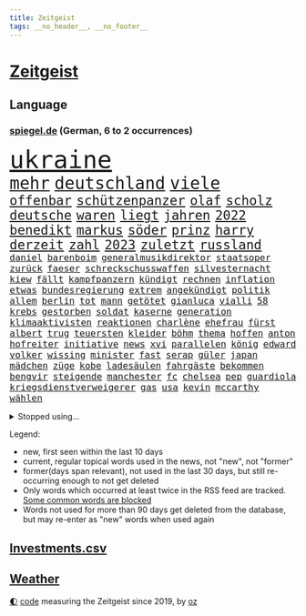 ```yaml
---
title: Zeitgeist
tags: __no_header__, __no_footer__
---
```


# [Zeitgeist](https://oliz.io/zeitgeist/)

## Language

<h3><a href="https://www.spiegel.de" target="_blank">spiegel.de</a> (German, 6 to 2 occurrences)</h3>
<p style="font-family:monospace">
<span style="font-size:32pt"><a href="news_links.html#ukraine" class="current">ukraine</a></span>
<br>
<span style="font-size:22pt"><a href="news_links.html#mehr" class="current">mehr</a></span>
<span style="font-size:22pt"><a href="news_links.html#deutschland" class="current">deutschland</a></span>
<span style="font-size:22pt"><a href="news_links.html#viele" class="current">viele</a></span>
<br>
<span style="font-size:17pt"><a href="news_links.html#offenbar" class="current">offenbar</a></span>
<span style="font-size:17pt"><a href="news_links.html#schützenpanzer" class="new">schützenpanzer</a></span>
<span style="font-size:17pt"><a href="news_links.html#olaf" class="current">olaf</a></span>
<span style="font-size:17pt"><a href="news_links.html#scholz" class="current">scholz</a></span>
<span style="font-size:17pt"><a href="news_links.html#deutsche" class="current">deutsche</a></span>
<span style="font-size:17pt"><a href="news_links.html#waren" class="current">waren</a></span>
<span style="font-size:17pt"><a href="news_links.html#liegt" class="current">liegt</a></span>
<span style="font-size:17pt"><a href="news_links.html#jahren" class="current">jahren</a></span>
<span style="font-size:17pt"><a href="news_links.html#2022" class="current">2022</a></span>
<span style="font-size:17pt"><a href="news_links.html#benedikt" class="current">benedikt</a></span>
<span style="font-size:17pt"><a href="news_links.html#markus" class="current">markus</a></span>
<span style="font-size:17pt"><a href="news_links.html#söder" class="current">söder</a></span>
<span style="font-size:17pt"><a href="news_links.html#prinz" class="current">prinz</a></span>
<span style="font-size:17pt"><a href="news_links.html#harry" class="current">harry</a></span>
<span style="font-size:17pt"><a href="news_links.html#derzeit" class="current">derzeit</a></span>
<span style="font-size:17pt"><a href="news_links.html#zahl" class="current">zahl</a></span>
<span style="font-size:17pt"><a href="news_links.html#2023" class="current">2023</a></span>
<span style="font-size:17pt"><a href="news_links.html#zuletzt" class="current">zuletzt</a></span>
<span style="font-size:17pt"><a href="news_links.html#russland" class="current">russland</a></span>
<br>
<span style="font-size:12pt"><a href="news_links.html#daniel" class="current">daniel</a></span>
<span style="font-size:12pt"><a href="news_links.html#barenboim" class="new">barenboim</a></span>
<span style="font-size:12pt"><a href="news_links.html#generalmusikdirektor" class="new">generalmusikdirektor</a></span>
<span style="font-size:12pt"><a href="news_links.html#staatsoper" class="current">staatsoper</a></span>
<span style="font-size:12pt"><a href="news_links.html#zurück" class="current">zurück</a></span>
<span style="font-size:12pt"><a href="news_links.html#faeser" class="current">faeser</a></span>
<span style="font-size:12pt"><a href="news_links.html#schreckschusswaffen" class="new">schreckschusswaffen</a></span>
<span style="font-size:12pt"><a href="news_links.html#silvesternacht" class="new">silvesternacht</a></span>
<span style="font-size:12pt"><a href="news_links.html#kiew" class="current">kiew</a></span>
<span style="font-size:12pt"><a href="news_links.html#fällt" class="current">fällt</a></span>
<span style="font-size:12pt"><a href="news_links.html#kampfpanzern" class="current">kampfpanzern</a></span>
<span style="font-size:12pt"><a href="news_links.html#kündigt" class="current">kündigt</a></span>
<span style="font-size:12pt"><a href="news_links.html#rechnen" class="current">rechnen</a></span>
<span style="font-size:12pt"><a href="news_links.html#inflation" class="current">inflation</a></span>
<span style="font-size:12pt"><a href="news_links.html#etwas" class="current">etwas</a></span>
<span style="font-size:12pt"><a href="news_links.html#bundesregierung" class="current">bundesregierung</a></span>
<span style="font-size:12pt"><a href="news_links.html#extrem" class="current">extrem</a></span>
<span style="font-size:12pt"><a href="news_links.html#angekündigt" class="current">angekündigt</a></span>
<span style="font-size:12pt"><a href="news_links.html#politik" class="current">politik</a></span>
<span style="font-size:12pt"><a href="news_links.html#allem" class="current">allem</a></span>
<span style="font-size:12pt"><a href="news_links.html#berlin" class="current">berlin</a></span>
<span style="font-size:12pt"><a href="news_links.html#tot" class="current">tot</a></span>
<span style="font-size:12pt"><a href="news_links.html#mann" class="current">mann</a></span>
<span style="font-size:12pt"><a href="news_links.html#getötet" class="current">getötet</a></span>
<span style="font-size:12pt"><a href="news_links.html#gianluca" class="new">gianluca</a></span>
<span style="font-size:12pt"><a href="news_links.html#vialli" class="new">vialli</a></span>
<span style="font-size:12pt"><a href="news_links.html#58" class="new">58</a></span>
<span style="font-size:12pt"><a href="news_links.html#krebs" class="current">krebs</a></span>
<span style="font-size:12pt"><a href="news_links.html#gestorben" class="current">gestorben</a></span>
<span style="font-size:12pt"><a href="news_links.html#soldat" class="current">soldat</a></span>
<span style="font-size:12pt"><a href="news_links.html#kaserne" class="current">kaserne</a></span>
<span style="font-size:12pt"><a href="news_links.html#generation" class="current">generation</a></span>
<span style="font-size:12pt"><a href="news_links.html#klimaaktivisten" class="current">klimaaktivisten</a></span>
<span style="font-size:12pt"><a href="news_links.html#reaktionen" class="current">reaktionen</a></span>
<span style="font-size:12pt"><a href="news_links.html#charlène" class="new">charlène</a></span>
<span style="font-size:12pt"><a href="news_links.html#ehefrau" class="current">ehefrau</a></span>
<span style="font-size:12pt"><a href="news_links.html#fürst" class="new">fürst</a></span>
<span style="font-size:12pt"><a href="news_links.html#albert" class="current">albert</a></span>
<span style="font-size:12pt"><a href="news_links.html#trug" class="current">trug</a></span>
<span style="font-size:12pt"><a href="news_links.html#teuersten" class="current">teuersten</a></span>
<span style="font-size:12pt"><a href="news_links.html#kleider" class="new">kleider</a></span>
<span style="font-size:12pt"><a href="news_links.html#böhm" class="new">böhm</a></span>
<span style="font-size:12pt"><a href="news_links.html#thema" class="current">thema</a></span>
<span style="font-size:12pt"><a href="news_links.html#hoffen" class="current">hoffen</a></span>
<span style="font-size:12pt"><a href="news_links.html#anton" class="current">anton</a></span>
<span style="font-size:12pt"><a href="news_links.html#hofreiter" class="current">hofreiter</a></span>
<span style="font-size:12pt"><a href="news_links.html#initiative" class="new">initiative</a></span>
<span style="font-size:12pt"><a href="news_links.html#news" class="current">news</a></span>
<span style="font-size:12pt"><a href="news_links.html#xvi" class="current">xvi</a></span>
<span style="font-size:12pt"><a href="news_links.html#parallelen" class="current">parallelen</a></span>
<span style="font-size:12pt"><a href="news_links.html#könig" class="current">könig</a></span>
<span style="font-size:12pt"><a href="news_links.html#edward" class="current">edward</a></span>
<span style="font-size:12pt"><a href="news_links.html#volker" class="current">volker</a></span>
<span style="font-size:12pt"><a href="news_links.html#wissing" class="current">wissing</a></span>
<span style="font-size:12pt"><a href="news_links.html#minister" class="current">minister</a></span>
<span style="font-size:12pt"><a href="news_links.html#fast" class="current">fast</a></span>
<span style="font-size:12pt"><a href="news_links.html#serap" class="new">serap</a></span>
<span style="font-size:12pt"><a href="news_links.html#güler" class="new">güler</a></span>
<span style="font-size:12pt"><a href="news_links.html#japan" class="current">japan</a></span>
<span style="font-size:12pt"><a href="news_links.html#mädchen" class="current">mädchen</a></span>
<span style="font-size:12pt"><a href="news_links.html#züge" class="current">züge</a></span>
<span style="font-size:12pt"><a href="news_links.html#kobe" class="new">kobe</a></span>
<span style="font-size:12pt"><a href="news_links.html#ladesäulen" class="new">ladesäulen</a></span>
<span style="font-size:12pt"><a href="news_links.html#fahrgäste" class="current">fahrgäste</a></span>
<span style="font-size:12pt"><a href="news_links.html#bekommen" class="current">bekommen</a></span>
<span style="font-size:12pt"><a href="news_links.html#bengvir" class="current">bengvir</a></span>
<span style="font-size:12pt"><a href="news_links.html#steigende" class="current">steigende</a></span>
<span style="font-size:12pt"><a href="news_links.html#manchester" class="current">manchester</a></span>
<span style="font-size:12pt"><a href="news_links.html#fc" class="current">fc</a></span>
<span style="font-size:12pt"><a href="news_links.html#chelsea" class="current">chelsea</a></span>
<span style="font-size:12pt"><a href="news_links.html#pep" class="current">pep</a></span>
<span style="font-size:12pt"><a href="news_links.html#guardiola" class="current">guardiola</a></span>
<span style="font-size:12pt"><a href="news_links.html#kriegsdienstverweigerer" class="current">kriegsdienstverweigerer</a></span>
<span style="font-size:12pt"><a href="news_links.html#gas" class="current">gas</a></span>
<span style="font-size:12pt"><a href="news_links.html#usa" class="current">usa</a></span>
<span style="font-size:12pt"><a href="news_links.html#kevin" class="current">kevin</a></span>
<span style="font-size:12pt"><a href="news_links.html#mccarthy" class="new">mccarthy</a></span>
<span style="font-size:12pt"><a href="news_links.html#wählen" class="current">wählen</a></span>
</p>
<details>
<summary>Stopped using...</summary>
<p class="former" style="font-size:12pt">
ankunft(806) behandelt(806) bundesliga(806) helfer(806) himmel(806) maske(806) videos(806) fahrzeug(805) gewaltig(805) insel(805) kämpfte(805) badenwürttembergs(804) gerechtigkeit(804) geworfen(804) kapitän(804) kilometer(804) richten(804) verpflichtet(804) kauft(803) legendären(803) rufen(803) schießt(803) abgang(802) angeblichen(802) ausnahmezustand(802) bemüht(802) beschließt(802) bewerber(802) bundesrepublik(802) ehemann(802) entdecken(802) erlassen(802) gefährliche(802) jahrzehntelang(802) menge(802) unerwartet(802) 2018(801) eindruck(801) gelegt(801) planen(801) stets(801) stolz(801) tatverdächtige(801) äthiopien(801) entdeckten(800) flugzeuge(800) geboten(800) höchststand(800) john(800) lebenslanger(800) leidet(800) teams(800) usaußenminister(800) versagt(800) weisen(800) ehren(799) kaputt(799) kritisch(799) schatten(799) wolfsburg(799) indes(798) jemand(798) leipziger(798) lieben(798) reißt(798) verhängte(798) österreichischen(798) berufung(797) bestreitet(797) brutale(797) brücke(797) enthüllt(797) freundin(797) lehrer(797) passieren(797) schlimmer(797) schülerinnen(797) athleten(796) bundestagswahl(796) debatten(796) fließt(796) illegal(796) kollaps(796) radsport(796) rechtsextremismus(796) spanier(796) verlust(796) vermuten(796) west(796) bloß(795) erstaunlich(795) juli(795) landesregierung(795) menschenrechte(795) messer(795) oppositionelle(795) rand(795) remis(795) spdpolitiker(795) treten(795) europäer(794) großbritanniens(794) heimlich(794) meldete(794) online(794) sichern(794) aufgehoben(793) riesige(793) rät(793) stoßen(793) tonnen(793) unterzeichnet(793) bekamen(792) bestehen(792) hölle(792) meint(792) red(792) restaurants(792) vertrauen(792) wären(792) bremer(791) minute(791) zeichnet(791) august(790) herr(790) hotels(790) vorstoß(790) üben(790) sports(789) still(789) trennung(789) 27(788) absage(788) fit(788) steckte(788) berühmte(787) patient(787) sendung(787) e(786) finanzieren(786) einsetzen(785) exporte(785) reagierten(785) schriftsteller(785) vieles(785) pflanzen(784) studien(784) begeistert(783) enge(783) impfkampagne(783) änderungen(783) überholt(783) einnahmen(782) geschäftsführer(782) song(782) hielten(781) hinten(781) iss(781) sehnsucht(781) tragödie(781) vorne(781) gang(780) nachgewiesen(778) status(778) umgeht(778) kooperation(777) syrer(777) bob(776) analysiert(775) bundesverfassungsgericht(775) impfen(775) kräfte(775) wem(775) amerikas(774) istanbul(773) sinkende(771) verständnis(770) wandel(770) freiwillig(768) intensivstation(768) wachsen(768) insolvenz(767) ministerien(767) gastronomie(766) popstar(766) wirbel(766) retter(765) telegram(765) thüringer(765) kindheit(763) kleinkind(763) zeigten(763) 91(762) gewarnt(760) kanadas(757) afrikas(755) wiedergewählt(754) annäherung(752) bbc(752) farbe(745) offener(745) sammeln(742) mängel(739) blinken(737) last(734) politischer(727) katzen(719) diagnose(695) anna(691) konfrontation(689) anfeindungen(666) unverletzt(661) verlusten(661) carlos(654) rein(654) finanziellen(653) orte(646) ausländischen(645) strebt(645) unterschiedliche(620) mitverantwortlich(616) finanziert(606) rechnung(602) interessen(600) gegend(569) felix(568) fossile(566) drohende(556) anführer(542) adac(541) wenigsten(540) ohnehin(535) hollywoodstar(534) partnerschaft(531) kilogramm(530) zwingen(526) europol(524) erhebung(523) white(523) cup(519) erobert(518) kollision(501) dörfer(500) zerstörten(498) jinping(496) staatskonzern(495) siebzigerjahren(494) 20000(493) gestern(493) ukrainischer(490) 400000(489) nachspielzeit(488) sechste(486) binden(485) niklas(483) übertragen(483) verstecken(481) erhofft(480) moderner(479) zeitungsbericht(471) gewohnt(469) teamkollege(464) verbündeten(462) fehlender(458) staatspräsident(457) erreichte(455) geladen(446) radikalen(445) protestierten(443) übertragung(443) bekräftigt(442) gefeuert(442) demo(436) störungen(436) ruhestand(434) unterhaus(434) ampelregierung(432) ferrari(431) beider(429) jährlich(429) erwärmung(428) magazin(422) 200000(421) taiwans(421) shanghai(420) 41(416) exkanzler(415) vorzugehen(412) kardashian(408) eindringlichen(399) michel(396) dunkeln(391) gesteckt(389) technischer(389) decken(384) johnsons(384) arbeitswelt(383) einfacher(383) promis(382) menschenrechtslage(378) taucht(378) amtsinhaber(377) angekündigte(377) schande(376) kompromiss(374) aussetzen(373) klappt(370) nordische(370) fdpminister(368) rätselhafter(368) papa(366) marieagnes(364) 68(362) borrell(362) chris(362) aufgestellt(357) preissteigerungen(356) leitete(355) beamter(354) erkennt(354) drohte(352) einfaches(352) hochzeit(352) stabilität(352) viren(351) oscar(350) rennstall(348) vorbereiten(345) untergang(342) versteigerung(342) widersprechen(342) zusammenhalt(342) zweites(337) erweitern(334) lebensmittelpreise(334) expremier(333) protestierenden(328) verschwindet(328) verweist(324) wagt(324) wiederum(322) ergeben(321) horror(319) krankheiten(319) heißen(318) journalismus(316) abgeschnitten(315) überzeugung(315) pass(314) experiment(313) dortmunder(309) seoul(309) zensur(309) zurecht(308) oppositionellen(306) great(305) geplanter(303) kusel(303) usbundesstaaten(303) geschwächt(301) 19jährige(299) statements(299) radprofi(298) verübt(297) samt(295) pannen(293) zurückgewiesen(290) ukrainisches(289) zittern(285) erdöl(284) verbrauchern(282) mutige(281) mangelhaft(279) obergrenze(279) riskant(279) 2035(277) instrumentalisiert(276) h(275) duo(274) saporischschja(273) tyson(273) vereinbaren(272) modernen(268) goldene(267) prinzip(267) beben(266) bombardierung(266) spritpreise(266) starkes(265) gemeint(264) modern(264) niedersächsischen(264) abgeschoben(262) weizen(262) aufkommt(261) jones(260) andrej(259) flossen(259) freundinnen(259) tankrabatt(258) braunschweig(256) geist(256) getreideexporte(256) suchten(256) zentralrat(256) verfolgung(254) boxen(252) speichern(252) tankrabatts(251) schiedsgericht(249) energiekonzerne(248) pipelines(248) tatverdächtiger(248) dir(247) heike(242) ideologie(242) reguläre(242) spritzen(239) nils(238) österreichischer(238) großmutter(237) pelosi(237) warteten(237) mars(235) schleppend(234) empfinden(232) steuersenkung(231) fahrräder(227) schlamm(225) schonen(225) isoliert(224) szenario(224) verärgert(223) kürzt(222) politisches(218) händeringend(216) umbringen(214) ran(213) verzweiflung(212) ermöglicht(210) momentan(210) weltverband(210) angeschossen(209) exuspräsident(209) rockband(209) black(207) empfindet(207) anfällig(206) bist(206) nachhaltig(206) royale(206) beruhigen(205) ernannt(205) f(203) grünenpolitikerin(203) kaiserslautern(203) brandenburgischen(202) handgreiflich(202) kühnert(202) umsetzen(201) versinkt(201) spdgeneralsekretär(200) dfbpokals(197) mitarbeitende(197) joshua(196) kimmich(196) lebensgefährtin(196) sprung(196) verkörperte(196) generalstaatsanwalt(195) bestimmter(194) scharfer(194) kovač(193) niko(193) senegal(193) aufzeichnung(192) qualifizierte(192) gündoğan(191) hubert(190) linker(190) misshandelt(190) eingeholt(189) jugendlicher(189) mühe(189) teamchef(189) zulassung(189) jungs(188) kandidiert(188) artikel(187) spacey(187) xinjiang(187) fotografierten(186) künstlichen(186) ukrainerusslandkrieg(186) haushaltspolitik(185) plädieren(183) christina(182) götze(182) zwillinge(182) bruno(181) erdrutsche(181) 20jähriger(180) internationales(180) lena(180) millionenstrafe(179) vorstellung(178) plakate(177) ruhig(177) übergewinnsteuer(177) alzheimer(176) begeht(176) energieversorger(176) hanna(176) hungernden(175) dfbteam(174) mob(174) älter(174) android(173) regenbogenfahne(173) geprüft(172) nahrung(172) partnerin(172) weltstar(172) dokumentation(171) golfstaat(171) körperliche(171) schlägerei(170) dfbauswahl(169) bundeskartellamt(167) zwölfjährige(167) cyberattacke(166) demenz(166) großaufgebot(166) olympiasieger(166) versorger(166) einleiten(165) erlegen(165) gaskrise(165) quelle(165) ankurbeln(164) batterien(164) importverbot(163) kohlemeiler(163) militärhistoriker(163) verdeckt(163) barrikaden(162) solaranlage(162) kilo(161) ungerecht(161) davis(160) partien(160) saale(160) außenwelt(159) behaupten(159) kennzeichen(159) kämpferisch(159) usmilitär(159) frühestens(157) gefechten(156) kollidiert(156) 2008(154) jubeln(154) expertinnen(153) 6000(152) wundersame(152) eigentliche(151) freispruch(151) energiesektor(150) prostituierten(150) winterwm(150) musikerin(148) drohnenangriff(147) installieren(147) naiv(147) tode(146) überragte(146) antony(144) glücklichen(144) socialmediaplattform(144) eingestürzt(143) kenianer(143) äußerst(143) arbeitskräfte(142) energiefirmen(142) dankbar(141) disziplinarverfahren(140) erzürnt(140) tarifvertrag(140) gabrielle(139) inhaftiert(139) waffensysteme(139) zivile(139) exweltmeister(138) liz(138) rbb(138) üppige(138) gefüllt(137) spruch(137) besucherinnen(135) strikte(135) 14jährige(134) gießen(134) nordsyrien(134) permanent(134) schlesinger(134) umsetzbar(134) uswahl(133) badenbaden(132) jetzigen(132) kapazität(132) notbremsung(132) ausgetreten(131) durchzusetzen(131) flüsse(131) pathos(131) rad(130) widmet(130) abläufe(129) elton(129) spektakulärer(129) diamanten(128) gezielten(126) balenciaga(125) lebenden(125) samuel(125) blackouts(124) evakuieren(124) geheimdienstes(124) nachsehen(124) trockener(124) überwiegend(124) anhaltenden(123) alex(122) andauernden(122) spielzeit(122) tarife(122) viking(122) begrenzen(121) flow(121) knackt(121) magie(121) schach(121) bellingham(120) größeres(120) oleksij(120) preisentwicklung(120) achtziger(119) aufzugeben(118) bewährungsstrafen(118) schilder(118) spurensuche(118) vergangener(118) ausgetauscht(117) fury(117) überlegen(117) antarktis(116) altern(115) schikaniert(115) zugspitze(115) disco(114) prägt(114) reaktor(114) töne(114) wärmsten(114) maralago(113) offenlegung(113) woanders(113) celsius(112) sicherheitslücken(112) überlagert(112) banden(111) dnjepr(111) lettland(111) vermutungen(111) angepassten(110) ironman(110) nämlich(110) stephan(110) brisante(109) eben(108) resultat(108) satellitenbilder(108) v(108) bemerkung(107) preisgekrönte(107) zurechtkommen(107) bezirken(106) französin(106) schmuck(106) 440(105) glaubwürdigkeit(105) koffern(105) krimbrücke(105) 1992(103) erreichten(103) gedrosselt(103) road(103) gehasst(102) recherchierte(102) verbündeter(102) aktiven(101) neuesten(101) tigray(101) zerlegt(101) exmanager(99) mogadischu(99) somalias(99) somalische(99) 67(98) gegenangriff(98) spritztour(98) ökosystem(98) buhlt(97) ortstermin(97) stemmt(97) bizarre(96) moralische(96) roberts(96) vergangenes(96) doppelte(95) durchaus(95) tuch(95) voice(95) schwachen(94) tvcomeback(94) ausgestattet(93) differenzen(93) fachleuten(93) homophobe(93) austragen(92) eh(92) forcieren(92) fortschritt(92) gegenwind(92) historisches(92) miese(92) tabelle(92) zuschauerrekord(92) erbittert(91) genügen(91) lebensmittelhändler(91) staatsangehörigkeit(91) 85jährige(90) tricksten(90) verschleierung(90) blumen(89) ehrung(89) prägende(89) titelverteidigung(89) vertrieb(89) achtelfinalaus(88) achtelfinaleinzug(88) gleichnamigen(88) ködern(88) solarstrom(88) 38jähriger(87) königlichen(87) maßnahmenpaket(87) stromsparen(87) astronauten(86) denis(86) geburtsort(86) makejew(86) schulunterricht(86) spendet(86) früherkennung(85) jubelnde(85) kompliziert(85) windsor(85) 42jährige(84) bröckelt(84) einflussreichsten(84) finanzkrise(84) lebenslangen(84) verwandelt(84) angreifen(83) bewaffnete(83) hitzigen(83) kochsalzlösung(83) kontern(83) onlineshopping(83) plausch(83) sechsjähriger(83) steuerrecht(83) 27jährigen(82) 57(82) buckingham(82) bundeswehrverband(82) machtwechsel(82) palace(82) sanftere(82) symbole(82) tinder(82) db(81) durchgehalten(81) exzesse(81) lkwfahrer(81) nullcovidkurs(81) sperma(81) zusammentragen(81) 60jährigen(80) allmählich(80) anstrengen(80) brisanten(80) energiepreiskrise(80) konvoi(80) kurswechsel(80) public(80) viewing(80) illegales(79) jagte(79) kruse(79) orangen(79) rattenfänger(79) scuderia(79) siebert(79) sittenpolizei(79) zersplittert(79) angebracht(78) außergewöhnliche(78) bezwang(78) genauen(78) passagier(78) verfängt(78) 153(77) auftragsbücher(77) eingebürgert(77) maxime(77) plünderte(77) quadratkilometer(77) spiderman(77) trüb(77) verkehrsbehinderungen(77) vorgedrungen(77) kratzt(76) raffinerie(76) zerschlägt(76) kalender(75) knight(75) ngo(75) schwergewicht(75) ahnden(74) bereichert(74) besatzung(74) deindustrialisierung(74) hilary(74) liebste(74) morgengrauen(74) reichensteuer(74) sondertribunal(74) stift(74) abgestimmt(73) führungsfigur(73) habt(73) konsumiert(73) raketenangriffe(73) tunesien(73) eliud(72) entführen(72) kipchoge(72) militärbasen(72) polizeianwärterin(72) vergnügen(72) kran(71) lotet(71) pentagon(71) vorüber(71) hochburg(70) präferenz(70) verzeichnen(70) zweifachen(70) anführers(69) freihandel(69) gebrochenen(69) höhepunkten(69) schöne(69) beschleunigung(68) euratspräsident(68) quoten(68) student(68) beobachtungen(67) ethikrat(67) flüchtenden(67) freiem(67) katastrophale(67) snowden(67) eindämmung(66) freundschaft(66) gruppensieg(66) kapitalmarkt(66) lebewesen(66) milliardenschweren(66) spdmann(66) entwickelte(65) hapert(65) reef(65) doppelpass(64) improvisieren(64) kopftuch(64) krywyj(64) louise(64) menschenrechten(64) monica(64) nachlass(64) rih(64) zulässig(64) bahnmitarbeiter(63) bahnstrecke(63) erben(63) falschinformationen(63) glühwein(63) haustür(63) nasamission(63) sozialistischen(63) äthiopierin(63) akademie(62) kriegsparteien(62) ratten(62) spuckt(62) südliche(62) wahlpannen(62) labourpartei(61) nukleararsenal(61) schlicht(61) stimmungsmache(61) weltmeistertitel(61) wendler(61) hugh(60) kanye(60) missionen(60) coldplay(59) entführt(59) gelsenkirchener(59) industriebetriebe(59) kreuzfahrt(59) schrauben(59) sortieren(59) umgebaut(59) anforderungen(58) ehrliche(58) osterinsel(58) ye(58) beschlossene(57) füllkrug(57) helm(57) neuheiten(57) regierungskommission(57) schwarzer(57) unfallort(57) landesteilen(56) lehrkräftemangel(56) schwaben(56) deutschem(55) durchsetzung(55) kindeswohl(55) kriegswinter(55) niclas(55) rechtsextrem(55) unternommen(55) csupolitikerin(54) innovativer(54) mittelalter(54) ausgeführt(53) carolina(53) ironmanwm(53) knackte(53) komödien(53) north(53) beworfen(52) härteren(52) neonazi(52) radsports(52) rechtsradikalen(52) wohlauf(52) zentralratspräsident(52) erwachen(51) gefängnisstrafen(51) gereicht(51) oh(51) rennserie(51) tausendfach(51) weicht(51) aufteilung(50) druschbapipeline(50) farm(50) judenfeindliche(50) mittelstürmer(50) silberbach(50) tierfotos(50) ubahnstation(50) verspielten(50) wildlife(50) christiane(49) costa(49) eritreische(49) gasimporte(49) geschmack(49) laster(49) radar(49) raumschiff(49) stauen(49) süle(49) benotet(48) einfachere(48) filtern(48) madeleine(48) mccann(48) sexualstraftaten(48) teuerungsrate(48) verlagert(48) vielfältig(48) überzeugte(48) keir(47) opferzahlen(47) reis(47) starmer(47) bewohnten(46) bezogen(46) billie(46) eilish(46) read(46) zugeständnisse(46) 431(45) beratung(45) heimgesucht(45) kay(45) titelfavorit(45) verschlüsselt(45) wahlbezirken(45) wahlhelfer(45) america(44) misstrauen(44) wehrten(44) knie(43) torlos(43) unterlaufen(43) urteile(43) weihnachtsmarkt(43) weltcupauftakt(43) wirtschaftspolitik(43) begehren(42) kerzen(42) nordengland(42) podium(42) polizistenmord(42) söldner(42) teheraner(42) verkehrskontrolle(42) verließ(42) auffällig(41) aussichten(41) boateng(41) erschreckend(41) flutlicht(41) geldautomaten(41) jérôme(41) order(41) ranghohe(41) rica(41) doping(40) heulen(40) weiterkommen(40) beamtenstatus(39) datenschutzbehörde(39) ricas(39) stromfresser(39) wmausrichter(39) schossen(38) horrorfilm(37) wmteilnehmer(37) überholte(37) 82jährige(36) bahnt(36) besänftigen(36) exfinanzminister(36) fiesta(36) navy(36) spurlos(36) stabilisieren(36) wahrt(36) böhmermann(35) expartner(35) expartnerin(35) iphonefabrik(35) kindesmissbrauchs(35) mittelfeldspieler(35) naht(35) stimmenfang(35) tansania(35) umso(35) weltkulturerbe(35) fußballbund(34) kalkül(34) rabattaktionen(34) transportiert(34) unterstützern(34) grenzüberschreitende(33) japaner(33) persischen(33) qualifiziert(33) unumstritten(33) verkleidet(33) 13jährige(32) besiegelt(32) buchen(32) flugkörper(32) gespaltenen(32) kreativität(32) stur(32) terrorangriff(32) trotzen(32) aktienrente(31) bahrain(31) hexen(31) kader(31) polizeistationen(31) revolutioniert(31) friends(30) friendsstar(30) inhalt(30) prominent(30) römischen(30) stadien(30) antisemitischen(29) faesers(29) popikone(29) reaktiviert(29) spezialeinheiten(29) tiangong(29) zukommt(29) 21sieg(28) ernsthafte(28) jüdische(28) quarantänevorschriften(28) thriller(28) überragt(28) clooney(27) figuren(27) lagert(27) nachziehen(27) neuartigen(27) siegtor(27) unesco(27) ware(27) begegnet(26) behinderungen(26) terroranschläge(26) unterschiedlichen(26) anzahl(25) erdnähe(25) erpressen(25) landesweiten(25) lieferverträge(25) präventivhaft(25) südkoreanischen(25) verhandler(25) denkwürdigen(24) gast(24) kurieren(24) murdoch(24) rupert(24) flieger(23) hilfslieferungen(23) insider(23) kreuzfahrtschiff(23) mcdonald's(23) stéphanie(23) vorsitzender(23) wmspielen(23) abgesegnet(22) französisches(22) jackpot(22) dominique(21) eingestuft(21) herrscherfamilie(21) ilkay(21) klinikaufenthalt(21) migrationspolitik(21) milliardenüberschuss(21) siegtreffer(21) statistische(21) gegenmittel(20) siemens(20) traunstein(20) youtuber(20) achtzigerjahre(19) intensivstationen(19) kassierten(19) kurzerhand(19) lngtanker(19) lobbyisten(19) sieges(19) sturzflut(19) technische(19) unterschriften(19) überzeugen(19) enthüllungen(18) feste(18) kunstmarkt(18) pflegt(18) rohstoff(18) sperrte(18) verdauen(18) autoritären(17) begrüßen(17) enttäuschenden(17) geheimer(17) konfliktregion(17) maradona(17) strafkolonie(17) unerreichbar(17) zusammenpasst(17) anpassungen(16) bräuchten(16) fußballverband(16) isolieren(16) kontrovers(16) 56(15) carla(15) roland(15) server(15) umstrukturierung(15) usautor(15) verkehrswende(15) ausgeht(14) coronahilfen(14) dawson(14) doha(14) faq(14) gelsenkirchen(14) gewöhnt(14) graben(14) indigene(14) lovebinde(14) programmchef(14) schultekellinghaus(14) barrier(13) dua(13) eingerichtet(13) erkenntnis(13) handlungen(13) horrende(13) java(13) lipa(13) manching(13) mobilfunk(13) saisonrennen(13) surfen(13) augeraliassime(12) félix(12) jahresgehalt(12) keltenschatz(12) steigern(12) streifenwagen(12) vorsorgen(12) yeboah(12) zeeb(12) australischer(11) forderten(11) marcel(11) sané(11) singende(11) spoiler(11) sportgeschichte(11)
</p>
</details>
<p>Legend:
<ul>
<li><span class="new">new</span>, first seen within the last 10 days</li>
<li><span class="current">current</span>, regular topical words used in the news, not "new", not "former"</li>
<li><span class="former">former(days span relevant)</span>, not used in the last 30 days, but still re-occurring enough to not get deleted</li>
<li>Only words which occurred at least twice in the RSS feed are tracked. <a href="language/filters.py">Some common words are blocked</a></li>
<li>Words not used for more than 90 days get deleted from the database, but may re-enter as "new" words when used again</li>
</ul>
</p>

## [Investments](investments.html)[.csv](investments.csv)

## [Weather](weather.html)

<footer>
<a href="javascript:toggleTheme()" class="nav">🌓</a>
<a href="https://github.com/ooz/zeitgeist">code</a> measuring the Zeitgeist since 2019, by <a href="https://oliz.io">oz</a>
</footer>
